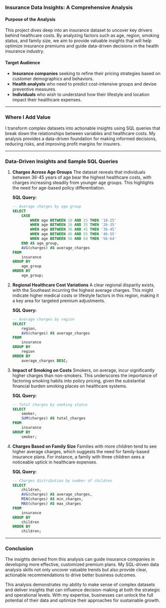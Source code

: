 ### **Insurance Data Insights: A Comprehensive Analysis**

#### **Purpose of the Analysis**
This project dives deep into an insurance dataset to uncover key drivers behind healthcare costs. By analyzing factors such as age, region, smoking status, and family size, we aim to provide valuable insights that will help optimize insurance premiums and guide data-driven decisions in the health insurance industry.

#### **Target Audience**
- **Insurance companies** seeking to refine their pricing strategies based on customer demographics and behaviors.
- **Health analysts** who need to predict cost-intensive groups and devise preventive measures.
- **Individuals** who wish to understand how their lifestyle and location impact their healthcare expenses.

---

### **Where I Add Value**
I transform complex datasets into actionable insights using SQL queries that break down the relationships between variables and healthcare costs. My analysis provides a data-driven foundation for making informed decisions, reducing risks, and improving profit margins for insurers.

---

### **Data-Driven Insights and Sample SQL Queries**

1. **Charges Across Age Groups**
   The dataset reveals that individuals between 36-45 years of age bear the highest healthcare costs, with charges increasing steadily from younger age groups. This highlights the need for age-based policy differentiation.

   **SQL Query:**
   ```sql
   -- Average charges by age group
   SELECT 
       CASE 
           WHEN age BETWEEN 18 AND 25 THEN '18-25'
           WHEN age BETWEEN 26 AND 35 THEN '26-35'
           WHEN age BETWEEN 36 AND 45 THEN '36-45'
           WHEN age BETWEEN 46 AND 55 THEN '46-55'
           WHEN age BETWEEN 56 AND 64 THEN '56-64'
       END AS age_group,
       AVG(charges) AS average_charges
   FROM 
       insurance
   GROUP BY 
       age_group
   ORDER BY 
       age_group;
   ```

2. **Regional Healthcare Cost Variations**
   A clear regional disparity exists, with the Southeast incurring the highest average charges. This might indicate higher medical costs or lifestyle factors in this region, making it a key area for targeted premium adjustments.

   **SQL Query:**
   ```sql
   -- Average charges by region
   SELECT 
       region,
       AVG(charges) AS average_charges
   FROM 
       insurance
   GROUP BY 
       region
   ORDER BY 
       average_charges DESC;
   ```

3. **Impact of Smoking on Costs**
   Smokers, on average, incur significantly higher charges than non-smokers. This underscores the importance of factoring smoking habits into policy pricing, given the substantial financial burden smoking places on healthcare systems.

   **SQL Query:**
   ```sql
   -- Total charges by smoking status
   SELECT 
       smoker,
       SUM(charges) AS total_charges
   FROM 
       insurance
   GROUP BY 
       smoker;
   ```

4. **Charges Based on Family Size**
   Families with more children tend to see higher average charges, which suggests the need for family-based insurance plans. For instance, a family with three children sees a noticeable uptick in healthcare expenses.

   **SQL Query:**
   ```sql
   -- Charges distribution by number of children
   SELECT 
       children,
       AVG(charges) AS average_charges,
       MIN(charges) AS min_charges,
       MAX(charges) AS max_charges
   FROM 
       insurance
   GROUP BY 
       children
   ORDER BY 
       children;
   ```

---

### **Conclusion**
The insights derived from this analysis can guide insurance companies in developing more effective, customized premium plans. My SQL-driven data analysis skills not only uncover valuable trends but also provide clear, actionable recommendations to drive better business outcomes.

This analysis demonstrates my ability to make sense of complex datasets and deliver insights that can influence decision-making at both the strategic and operational levels. With my expertise, businesses can unlock the full potential of their data and optimize their approaches for sustainable growth.
